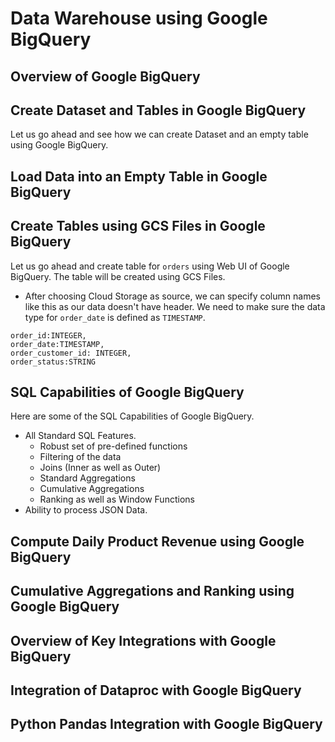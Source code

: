 # Data Warehouse using Google BigQuery

## Overview of Google BigQuery

## Create Dataset and Tables in Google BigQuery
Let us go ahead and see how we can create Dataset and an empty table using Google BigQuery.

## Load Data into an Empty Table in Google BigQuery

## Create Tables using GCS Files in Google BigQuery
Let us go ahead and create table for `orders` using Web UI of Google BigQuery. The table will be created using GCS Files.
* After choosing Cloud Storage as source, we can specify column names like this as our data doesn't have header. We need to make sure the data type for `order_date` is defined as `TIMESTAMP`.
```
order_id:INTEGER,
order_date:TIMESTAMP,
order_customer_id: INTEGER,
order_status:STRING
```

## SQL Capabilities of Google BigQuery
Here are some of the SQL Capabilities of Google BigQuery.
* All Standard SQL Features.
  * Robust set of pre-defined functions
  * Filtering of the data
  * Joins (Inner as well as Outer)
  * Standard Aggregations
  * Cumulative Aggregations
  * Ranking as well as Window Functions
* Ability to process JSON Data. 

## Compute Daily Product Revenue using Google BigQuery

## Cumulative Aggregations and Ranking using Google BigQuery

## Overview of Key Integrations with Google BigQuery

## Integration of Dataproc with Google BigQuery

## Python Pandas Integration with Google BigQuery